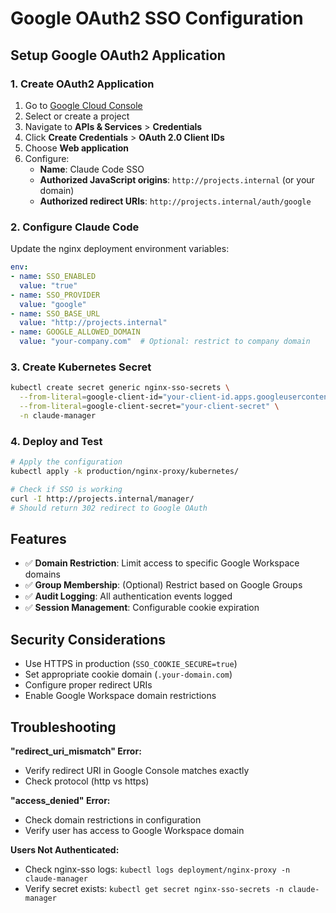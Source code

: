 # Google OAuth2 SSO Configuration

## Setup Google OAuth2 Application

### 1. Create OAuth2 Application

1. Go to [Google Cloud Console](https://console.cloud.google.com/)
2. Select or create a project
3. Navigate to **APIs & Services** > **Credentials**
4. Click **Create Credentials** > **OAuth 2.0 Client IDs**
5. Choose **Web application**
6. Configure:
   - **Name**: Claude Code SSO
   - **Authorized JavaScript origins**: `http://projects.internal` (or your domain)
   - **Authorized redirect URIs**: `http://projects.internal/auth/google`

### 2. Configure Claude Code

Update the nginx deployment environment variables:

```yaml
env:
- name: SSO_ENABLED
  value: "true"
- name: SSO_PROVIDER
  value: "google"
- name: SSO_BASE_URL
  value: "http://projects.internal"
- name: GOOGLE_ALLOWED_DOMAIN
  value: "your-company.com"  # Optional: restrict to company domain
```

### 3. Create Kubernetes Secret

```bash
kubectl create secret generic nginx-sso-secrets \
  --from-literal=google-client-id="your-client-id.apps.googleusercontent.com" \
  --from-literal=google-client-secret="your-client-secret" \
  -n claude-manager
```

### 4. Deploy and Test

```bash
# Apply the configuration
kubectl apply -k production/nginx-proxy/kubernetes/

# Check if SSO is working
curl -I http://projects.internal/manager/
# Should return 302 redirect to Google OAuth
```

## Features

- ✅ **Domain Restriction**: Limit access to specific Google Workspace domains
- ✅ **Group Membership**: (Optional) Restrict based on Google Groups
- ✅ **Audit Logging**: All authentication events logged
- ✅ **Session Management**: Configurable cookie expiration

## Security Considerations

- Use HTTPS in production (`SSO_COOKIE_SECURE=true`)
- Set appropriate cookie domain (`.your-domain.com`)
- Configure proper redirect URIs
- Enable Google Workspace domain restrictions

## Troubleshooting

**"redirect_uri_mismatch" Error:**
- Verify redirect URI in Google Console matches exactly
- Check protocol (http vs https)

**"access_denied" Error:**
- Check domain restrictions in configuration
- Verify user has access to Google Workspace domain

**Users Not Authenticated:**
- Check nginx-sso logs: `kubectl logs deployment/nginx-proxy -n claude-manager`
- Verify secret exists: `kubectl get secret nginx-sso-secrets -n claude-manager`